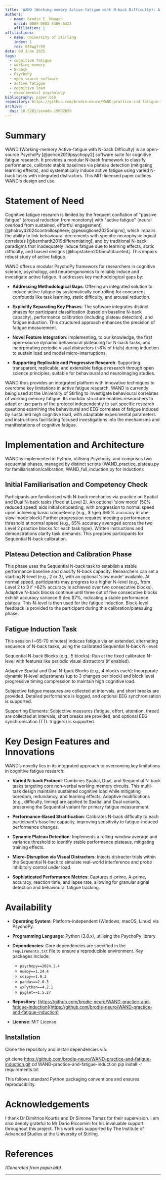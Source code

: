 ```yaml
---
title: 'WAND (Working-memory Active-fatigue with N-back Difficulty): A Modular Software Suite for Cognitive Fatigue Research'
authors:
  - name: Brodie E. Mangan 
    orcid: 0009-0002-8466-5423
    affiliation: 1
affiliations:
  - name: University of Stirling 
    index: 1
    ror: 045wgfr59
date: 09 June 2025 
tags:
  - cognitive fatigue
  - working memory
  - N-back
  - PsychoPy
  - open source software
  - active fatigue
  - cognitive load
  - experimental psychology
bibliography: paper.bib 
repository: https://github.com/brodie-neuro/WAND-practice-and-fatigue-induction
archive:
  doi: 10.5281/zenodo.15602850 
---
```


# Summary

WAND (Working-memory Active-fatigue with N-back Difficulty) is an open-source PsychoPy [@peirce2019psychopy2] software suite for cognitive fatigue research. It provides a modular N-back framework to classify performance, calibrate stable baselines via plateau detection (mitigating learning effects), and systematically induce active fatigue using varied N-back tasks with integrated distractors. This MIT-licensed paper outlines WAND's design and use.

# Statement of Need

Cognitive fatigue research is limited by the frequent conflation of "passive fatigue" (arousal reduction from monotony) with "active fatigue" (neural overload from sustained, effortful engagement) [@holroyd2024controllosphere; @pessiglione2025origins], which impairs the ability to link behavioural decrements with specific neurophysiological correlates [@bernhardt2019differentiating], and by traditional N-back paradigms that inadequately induce fatigue due to learning effects, static difficulty, and biased designs [@hopstaken2015multifaceted]. This impairs robust study of active fatigue.

WAND offers a modular PsychoPy framework for researchers in cognitive science, psychology, and neuroergonomics to reliably induce and investigate active fatigue. It addresses key methodological gaps by:

- **Addressing Methodological Gaps**: Offering an integrated solution to induce active fatigue by systematically controlling for concurrent confounds like task learning, static difficulty, and arousal reduction.

- **Explicitly Separating Key Phases**: The software integrates distinct phases for participant classification (based on baseline N-back capacity), performance calibration (including plateau detection), and fatigue induction. This structured approach enhances the precision of fatigue measurement.

- **Novel Feature Integration**: Implementing, to our knowledge, the first open-source dynamic behavioural plateauing for N-back tasks, and incorporating periodic visual distractors (~8% of trials) during induction to sustain load and model micro-interruptions.

- **Supporting Replicable and Progressive Research**: Supporting transparent, replicable, and extensible fatigue research through open science principles, suitable for behavioural and neuroimaging studies.

WAND thus provides an integrated platform with innovative techniques to overcome key limitations in active fatigue research. WAND is currently being used at the University of Stirling to investigate behavioural correlates of working memory fatigue. Its modular structure enables researchers to adapt or use parts of the protocol independently to suit specific research questions examining the behavioural and EEG correlates of fatigue induced by sustained high cognitive load, with adaptable experimental parameters and instructions facilitating focused investigations into the mechanisms and manifestations of cognitive fatigue.

# Implementation and Architecture

WAND is implemented in Python, utilising Psychopy, and comprises two sequential phases, managed by distinct scripts (WAND_practice_plateau.py for familiarisation/calibration, WAND_full_induction.py for induction):

## Initial Familiarisation and Competency Check
Participants are familiarised with N-back mechanics via practice on Spatial and Dual N-back tasks (fixed at Level 2). An optional 'slow mode' (50% reduced speed) aids initial onboarding, with progression to normal speed upon achieving basic competency (e.g., $ \geq $65% accuracy in one slow-mode block) Further progression requires meeting a performance threshold at normal speed (e.g., 65% accuracy averaged across the two Level 2 practice blocks for each task type). Written instructions and demonstrations clarify task demands. This prepares participants for Sequential N-back calibration.

## Plateau Detection and Calibration Phase
This phase uses the Sequential N-back task to establish a stable performance baseline and classify N-back capacity. Researchers can set a starting N-level (e.g., 2 or 3), with an optional 'slow mode' available. At normal speed, participants may progress to a higher N-level (e.g., from Level 2 to 3 if >82% accuracy is achieved over two consecutive blocks). Adaptive N-back blocks continue until three out of five consecutive blocks exhibit accuracy variance $ \leq $7%, indicating a stable performance plateau. This N-level is then used for the fatigue induction. Block-level feedback is provided to the participant during this calibration/plateauing phase.

## Fatigue Induction Task
This session (~65-70 minutes) induces fatigue via an extended, alternating sequence of N-back tasks, using the calibrated Sequential N-back N-level:

Sequential N-back Blocks (e.g., 5 blocks): Run at the fixed calibrated N-level with features like periodic visual distractors (if enabled).

Adaptive Spatial and Dual N-back Blocks (e.g., 4 blocks each): Incorporate dynamic N-level adjustments (up to 3 changes per block) and block level progressive timing compression to maintain high cognitive load.

Subjective fatigue measures are collected at intervals, and short breaks are provided. Detailed performance is logged, and optional EEG synchronisation is supported.

Supporting Elements: Subjective measures (fatigue, effort, attention, threat) are collected at intervals, short breaks are provided, and optional EEG synchronisation (TTL triggers) is supported.

# Key Design Features and Innovations

WAND’s novelty lies in its integrated approach to overcoming key limitations in cognitive fatigue research:

- **Varied N-back Protocol**: Combines Spatial, Dual, and Sequential N-back tasks targeting core non-verbal working memory circuits. This multi-task design maintains sustained cognitive load while mitigating boredom, redundancy, and learning effects. Adaptive modifications (e.g., difficulty, timing) are applied to Spatial and Dual variants, preserving the Sequential variant for primary fatigue measurement.

- **Performance-Based Stratification**: Calibrates N-back difficulty to each participant’s baseline capacity, improving sensitivity to fatigue-induced performance changes.

- **Dynamic Plateau Detection**: Implements a rolling-window average and variance threshold to identify stable performance plateaus, mitigating training effects.

- **Micro-Disruption via Visual Distractors**: Injects distractor trials within the Sequential N-back to simulate real-world interference and probe inhibitory control under load.

- **Sophisticated Performance Metrics**: Captures d-prime, A-prime, accuracy, reaction time, and lapse rate, allowing for granular signal detection and behavioural fatigue tracking.

# Availability

- **Operating System**: Platform-independent (Windows, macOS, Linux) via PsychoPy.
- **Programming Language**: Python (3.8.x), utilising the PsychoPy library.
- **Dependencies**: Core dependencies are specified in the `requirements.txt` file to ensure a reproducible environment. Key packages include:
  - `psychopy==2024.1.4`
  - `numpy==1.24.4`
  - `scipy==1.9.3`
  - `pandas==2.0.3`
  - `wxPython==4.2.1`
  - `pyglet==1.5.27`
  
- **Repository**: [https://github.com/brodie-neuro/WAND-practice-and-fatigue-induction](https://github.com/brodie-neuro/WAND-practice-and-fatigue-induction)
- **License**: MIT License


## Installation

Clone the repository and install dependencies via:

git clone https://github.com/brodie-neuro/WAND-practice-and-fatigue-induction.git
cd WAND-practice-and-fatigue-induction
pip install -r requirements.txt

This follows standard Python packaging conventions and ensures reproducibility.  

# Acknowledgements

I thank Dr Dimitrios Kourtis and Dr Simone Tomaz for their supervision. I am also deeply grateful to Mr Dario Riccomini for his invaluable support throughout this project. This work was supported by The Institute of Advanced Studies at the University of Stirling. 

# References
*(Generated from paper.bib)*

---